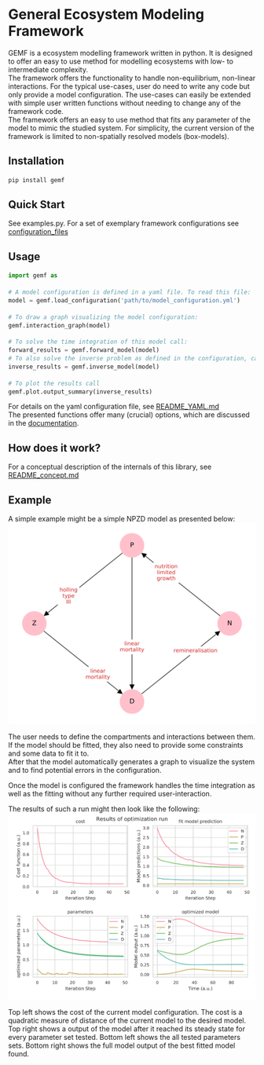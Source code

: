 # General Ecosystem Modeling Framework

GEMF is a ecosystem modelling framework written in python.
It is designed to offer an easy to use method for modelling ecosystems with low- to intermediate complexity.  
The framework offers the functionality to handle non-equilibrium, non-linear interactions.
For the typical use-cases, user do need to write any code but only provide a model configuration.
The use-cases can easily be extended with simple user written functions without needing to change any of the framework code.  
The framework offers an easy to use method that fits any parameter of the model to mimic the studied system.
For simplicity, the current version of the framework is limited to non-spatially resolved models (box-models).


## Installation

``` bash
pip install gemf
```

## Quick Start

See examples.py. For a set of exemplary framework configurations see [configuration_files](configuration_files/)


## Usage


``` python
import gemf as 

# A model configuration is defined in a yaml file. To read this file:
model = gemf.load_configuration('path/to/model_configuration.yml')

# To draw a graph visualizing the model configuration:
gemf.interaction_graph(model)

# To solve the time integration of this model call:
forward_results = gemf.forward_model(model)
# To also solve the inverse problem as defined in the configuration, call:
inverse_results = gemf.inverse_model(model)

# To plot the results call 
gemf.plot.output_summary(inverse_results)
```

For details on the yaml configuration file, see [README_YAML.md](README_YAML.md)  
The presented functions offer many (crucial) options, which are discussed in the [documentation](doc/index.md).


## How does it work?

For a conceptual description of the internals of this library, see [README_concept.md](README_concept.md)


## Example

A simple example might be a simple NPZD model as presented below:
![interaction graph](doc/figures/network_diagram.svg "Exemplary interaction graph")

The user needs to define the compartments and interactions between them.
If the model should be fitted, they also need to provide some constraints and some data to fit it to.  
After that the model automatically generates a graph to visualize the system and to find potential errors in the configuration.

Once the model is configured the framework handles the time integration as well as the fitting without any further required user-interaction.


The results of such a run might then look like the following:
![exemplary results](doc/figures/exemplary_results.svg "exemplary fit results")

Top left shows the cost of the current model configuration. The cost is a quadratic measure of distance of the current model to the desired model.
Top right shows a output of the model after it reached its steady state for every parameter set tested.
Bottom left shows the all tested parameters sets.
Bottom right shows the full model output of the best fitted model found.